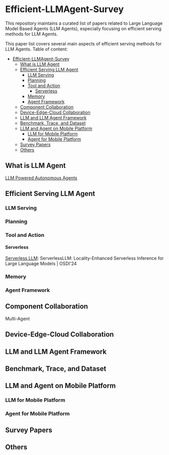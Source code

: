 # Efficient-LLMAgent-Survey
This repository maintains a curated list of papers related to Large Language Model Based Agents (LLM Agents), especially focusing on efficient serving methods for LLM Agents.

This paper list covers several main aspects of efficient serving methods for LLM Agents. 
Table of content:

- [Efficient-LLMAgent-Survey](#efficient-llmagent-survey)
  - [What is LLM Agent](#what-is-llm-agent)
  - [Efficient Serving LLM Agent](#efficient-serving-llm-agent)
    - [LLM Serving](#llm-serving)
    - [Planning](#planning)
    - [Tool and Action](#tool-and-action)
      - [Serverless](#serverless)
    - [Memory](#memory)
    - [Agent Framework](#agent-framework)
  - [Component Collaboration](#component-collaboration)
  - [Device-Edge-Cloud Collaboration](#device-edge-cloud-collaboration)
  - [LLM and LLM Agent Framework](#llm-and-llm-agent-framework)
  - [Benchmark, Trace, and Dataset](#benchmark-trace-and-dataset)
  - [LLM and Agent on Mobile Platform](#llm-and-agent-on-mobile-platform)
    - [LLM for Mobile Platform](#llm-for-mobile-platform)
    - [Agent for Mobile Platform](#agent-for-mobile-platform)
  - [Survey Papers](#survey-papers)
  - [Others](#others)



## What is LLM Agent
[LLM Powered Autonomous Agents](https://lilianweng.github.io/posts/2023-06-23-agent/)

## Efficient Serving LLM Agent

### LLM Serving

### Planning

### Tool and Action

#### Serverless
[Serverless LLM](https://arxiv.org/abs/2401.14351): ServerlessLLM: Locality-Enhanced Serverless Inference for Large Language Models | OSDI'24
### Memory

### Agent Framework

## Component Collaboration

Multi-Agent

## Device-Edge-Cloud Collaboration


## LLM and LLM Agent Framework


## Benchmark, Trace, and Dataset


## LLM and Agent on Mobile Platform

### LLM for Mobile Platform


### Agent for Mobile Platform


## Survey Papers


## Others

